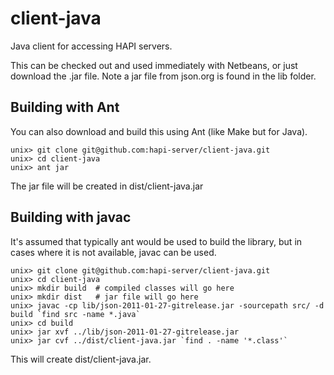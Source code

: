 # client-java
Java client for accessing HAPI servers.

This can be checked out and used immediately with Netbeans, or just download 
the .jar file.  Note a jar file from json.org is found in the lib folder.

## Building with Ant
You can also download and build this using Ant (like Make but for Java).  

~~~~~
unix> git clone git@github.com:hapi-server/client-java.git
unix> cd client-java
unix> ant jar
~~~~~

The jar file will be created in dist/client-java.jar

## Building with javac
It's assumed that typically ant would be used to build the library, but in cases where it is not available, javac can be used.
~~~~~
unix> git clone git@github.com:hapi-server/client-java.git
unix> cd client-java
unix> mkdir build  # compiled classes will go here
unix> mkdir dist   # jar file will go here
unix> javac -cp lib/json-2011-01-27-gitrelease.jar -sourcepath src/ -d build `find src -name *.java`
unix> cd build
unix> jar xvf ../lib/json-2011-01-27-gitrelease.jar
unix> jar cvf ../dist/client-java.jar `find . -name '*.class'`
~~~~~
This will create dist/client-java.jar.
